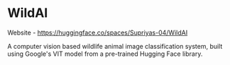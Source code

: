 # WildAI
Website - https://huggingface.co/spaces/Supriyas-04/WildAI

A computer vision based wildlife animal image classification system, built using Google's VIT model from a pre-trained Hugging Face library.
